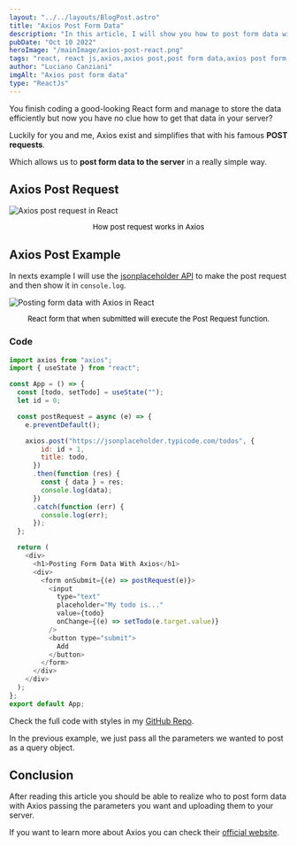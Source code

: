 ```yaml
---
layout: "../../layouts/BlogPost.astro"
title: "Axios Post Form Data"
description: "In this article, I will show you how to post form data with Axios using React Js."
pubDate: "Oct 10 2022"
heroImage: "/mainImage/axios-post-react.png"
tags: "react, react js,axios,axios post,post form data,axios post form data"
author: "Luciano Canziani"
imgAlt: "Axios post form data"
type: "ReactJs"
---
```


You finish coding a good-looking React form and manage to store the data efficiently but now you have no clue how to get that data in your server?

Luckily for you and me, Axios exist and simplifies that with his famous <strong>POST requests</strong>.

Which allows us to <strong>post form data to the server</strong> in a really simple way.

## Axios Post Request

<img src="/imgExamples/axios-post-request.png" alt="Axios post request in React" class="img-center" />
<p style="text-align: center;font-size: 13px;color: black;">How post request works in Axios</p>

## Axios Post Example

In nexts example I will use the <a href="https://jsonplaceholder.typicode.com/" target=”_blank”>jsonplaceholder API</a> to make the post request and then show it in ```console.log```.

<img src="/imgExamples/posting-form-data-with-axios.png" alt="Posting form data with Axios in React" class="img-center" />
<p style="text-align: center;font-size: 13px;color: black;">React form that when submitted will execute the Post Request function.</p>

### Code

```js
import axios from "axios";
import { useState } from "react";

const App = () => {
  const [todo, setTodo] = useState("");
  let id = 0;

  const postRequest = async (e) => {
    e.preventDefault();

    axios.post("https://jsonplaceholder.typicode.com/todos", {
        id: id + 1,
        title: todo,
      })
      .then(function (res) {
        const { data } = res;
        console.log(data);
      })
      .catch(function (err) {
        console.log(err);
      });
  };

  return (
    <div>
      <h1>Posting Form Data With Axios</h1>
      <div>
        <form onSubmit={(e) => postRequest(e)}>
          <input
            type="text"
            placeholder="My todo is..."
            value={todo}
            onChange={(e) => setTodo(e.target.value)}
          />
          <button type="submit">
            Add
          </button>
        </form>
      </div>
    </div>
  );
};
export default App;
```

Check the full code with styles in my <a href="https://github.com/LucianoCanziani/Posting-Form-Data-With-Axios" target=”_blank”>GitHub Repo</a>.

In the previous example, we just pass all the parameters we wanted to post as a query object.

## Conclusion

After reading this article you should be able to realize who to post form data with Axios passing the parameters you want and uploading them to your server.

If you want to learn more about Axios you can check their <a href="https://axios-http.com/" target=”_blank”>official website</a>.